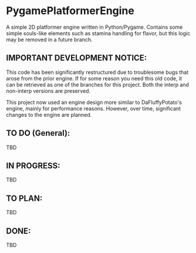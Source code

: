 # PygamePlatformerEngine
A simple 2D platformer engine written in Python/Pygame. Contains some simple souls-like elements such as stamina handling for flavor, but this logic may be removed in a future branch.

## IMPORTANT DEVELOPMENT NOTICE:
This code has been significantly restructured due to troublesome bugs that arose from the prior engine. If for some reason you need this old code, it can be retrieved as one of the branches for this project. Both the interp and non-interp versions are preserved.

This project now used an engine design more similar to DaFluffyPotato's engine, mainly for performance reasons. However, over time, significant changes to the engine are planned.

## TO DO (General):
TBD

## IN PROGRESS:
TBD

## TO PLAN:
TBD

## DONE:
TBD
